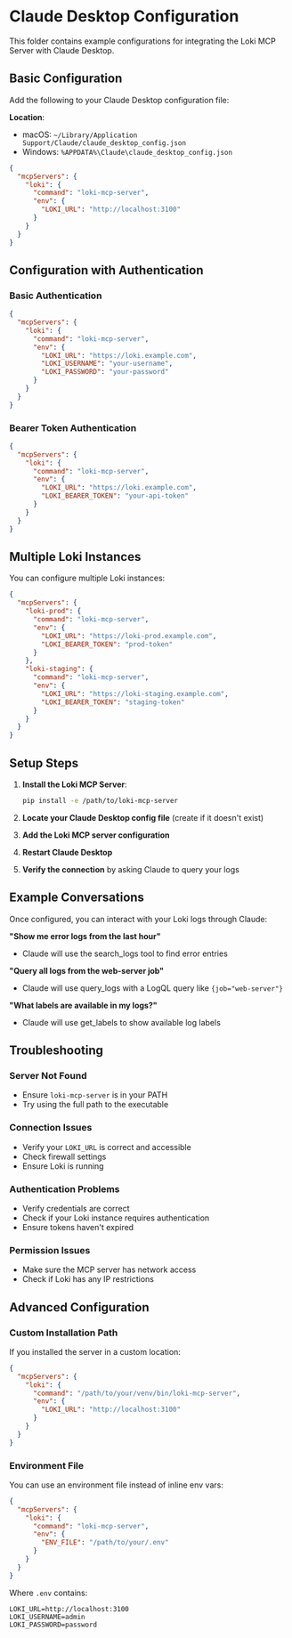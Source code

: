 # Claude Desktop Configuration

This folder contains example configurations for integrating the Loki MCP Server with Claude Desktop.

## Basic Configuration

Add the following to your Claude Desktop configuration file:

**Location**: 
- macOS: `~/Library/Application Support/Claude/claude_desktop_config.json`
- Windows: `%APPDATA%\Claude\claude_desktop_config.json`

```json
{
  "mcpServers": {
    "loki": {
      "command": "loki-mcp-server",
      "env": {
        "LOKI_URL": "http://localhost:3100"
      }
    }
  }
}
```

## Configuration with Authentication

### Basic Authentication
```json
{
  "mcpServers": {
    "loki": {
      "command": "loki-mcp-server",
      "env": {
        "LOKI_URL": "https://loki.example.com",
        "LOKI_USERNAME": "your-username",
        "LOKI_PASSWORD": "your-password"
      }
    }
  }
}
```

### Bearer Token Authentication
```json
{
  "mcpServers": {
    "loki": {
      "command": "loki-mcp-server",
      "env": {
        "LOKI_URL": "https://loki.example.com",
        "LOKI_BEARER_TOKEN": "your-api-token"
      }
    }
  }
}
```

## Multiple Loki Instances

You can configure multiple Loki instances:

```json
{
  "mcpServers": {
    "loki-prod": {
      "command": "loki-mcp-server",
      "env": {
        "LOKI_URL": "https://loki-prod.example.com",
        "LOKI_BEARER_TOKEN": "prod-token"
      }
    },
    "loki-staging": {
      "command": "loki-mcp-server",
      "env": {
        "LOKI_URL": "https://loki-staging.example.com",
        "LOKI_BEARER_TOKEN": "staging-token"
      }
    }
  }
}
```

## Setup Steps

1. **Install the Loki MCP Server**:
   ```bash
   pip install -e /path/to/loki-mcp-server
   ```

2. **Locate your Claude Desktop config file** (create if it doesn't exist)

3. **Add the Loki MCP server configuration**

4. **Restart Claude Desktop**

5. **Verify the connection** by asking Claude to query your logs

## Example Conversations

Once configured, you can interact with your Loki logs through Claude:

**"Show me error logs from the last hour"**
- Claude will use the search_logs tool to find error entries

**"Query all logs from the web-server job"**
- Claude will use query_logs with a LogQL query like `{job="web-server"}`

**"What labels are available in my logs?"**
- Claude will use get_labels to show available log labels

## Troubleshooting

### Server Not Found
- Ensure `loki-mcp-server` is in your PATH
- Try using the full path to the executable

### Connection Issues
- Verify your `LOKI_URL` is correct and accessible
- Check firewall settings
- Ensure Loki is running

### Authentication Problems
- Verify credentials are correct
- Check if your Loki instance requires authentication
- Ensure tokens haven't expired

### Permission Issues
- Make sure the MCP server has network access
- Check if Loki has any IP restrictions

## Advanced Configuration

### Custom Installation Path
If you installed the server in a custom location:

```json
{
  "mcpServers": {
    "loki": {
      "command": "/path/to/your/venv/bin/loki-mcp-server",
      "env": {
        "LOKI_URL": "http://localhost:3100"
      }
    }
  }
}
```

### Environment File
You can use an environment file instead of inline env vars:

```json
{
  "mcpServers": {
    "loki": {
      "command": "loki-mcp-server",
      "env": {
        "ENV_FILE": "/path/to/your/.env"
      }
    }
  }
}
```

Where `.env` contains:
```env
LOKI_URL=http://localhost:3100
LOKI_USERNAME=admin
LOKI_PASSWORD=password
```